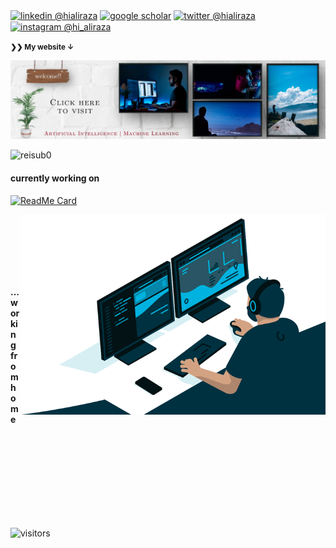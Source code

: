 



<div align="left"> 
  <p><a href="https://www.linkedin.com/in/hialiraza"><img alt="linkedin @hialiraza" align="center" src="https://img.shields.io/badge/LinkedIn-HIALIRAZA-blue?logo=linkedin&logoColor=white&style=flat-square" /></a>
    <a href="https://scholar.google.com/citations?user=SbQusV8AAAAJ&hl=en"><img alt="google scholar" align="center" src="https://img.shields.io/badge/Google_Scholar-ALIRAZA-blue?logo=google-scholar&logoColor=white&style=flat-square" /></a> <a href="https://twitter.com/hi_aliraza"><img alt="twitter @hialiraza" align="center" src="https://img.shields.io/badge/Twitter-HI__ALIRAZA-blue?logo=twitter&logoColor=white&style=flat-square" /></a> <a href="https://www.instagram.com/hi_aliraza/"><img alt="instagram @hi_aliraza" align="center" src="https://img.shields.io/badge/Instagram-HI__ALIRAZA-blue?logo=instagram&logoColor=white&style=flat-square" /></a>
    </p> 
          
</div>
 
 <small><strong>❯❯ My website &darr;</strong></small>
 
[
![my website](cover.jpg)][website]

<p align="left">
  <img src="https://github-readme-stats.vercel.app/api?username=aliraza-ece&show_icons=true&count_private=true&hide_border=true&custom_title=My Github Stats " alt="reisub0" /> </p>
  
#### currently working on <br/>

[![ReadMe Card](https://github-readme-stats.vercel.app/api/pin/?username=SimonEnsemble&repo=mpn_charges)](https://github.com/SimonEnsemble/mpn_charges)

<img align="right" alt="GIF" src="crop4.gif?raw=true"  height="320" />



#### <br/>

#### <br/>

#### <br/>

#### ...working from home

#### <br/>

#### <br/>

#### <br/>
#### <br/>

![visitors](https://visitor-badge.glitch.me/badge?page_id=aliraza-ece.aliraza-ece)

[website]: http://aliraza-ece.github.io/

